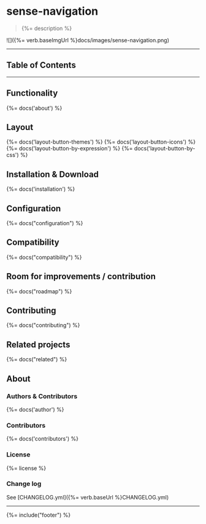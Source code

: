 # sense-navigation
> {%= description %}

![]({%= verb.baseImgUrl %}docs/images/sense-navigation.png)

---
## Table of Contents

<!-- toc -->

---

## Functionality
{%= docs('about') %}

## Layout
{%= docs('layout-button-themes') %}
{%= docs('layout-button-icons') %}
{%= docs('layout-button-by-expression') %}
{%= docs('layout-button-by-css') %}

## Installation & Download
{%= docs('installation') %}

## Configuration
{%= docs("configuration") %}

## Compatibility
{%= docs("compatibility") %}

## Room for improvements / contribution
{%= docs("roadmap") %}

## Contributing
{%= docs("contributing") %}

## Related projects
{%= docs("related") %}

## About

### Authors & Contributors
{%= docs('author') %}

### Contributors
{%= docs('contributors') %}

### License
{%= license %}

### Change log
See [CHANGELOG.yml]({%= verb.baseUrl %}CHANGELOG.yml)  

***

{%= include("footer") %}
